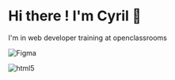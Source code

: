 # Hi there ! I'm Cyril 👋

I'm in web developer training at openclassrooms

![Figma](https://img.shields.io/badge/figma-%23F24E1E.svg?style=for-the-badge&logo=figma&logoColor=white)

![html5](https://img.shields.io/badge/HTML5-E34F26?style=for-the-badge&logo=html5&logoColor=white)

